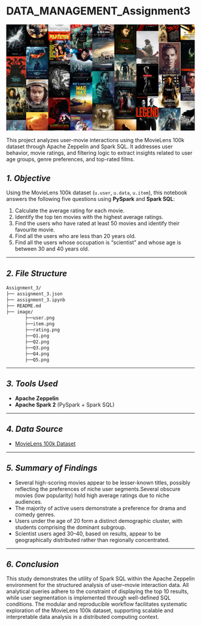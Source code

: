 # DATA_MANAGEMENT_Assignment3

<p align="center">
  <img src="image/pic.jpg" alt="Movie" width="700"/>
</p>

This project analyzes user-movie interactions using the MovieLens 100k dataset through Apache Zeppelin and Spark SQL. It addresses user behavior, movie ratings, and filtering logic to extract insights related to user age groups, genre preferences, and top-rated films.


## *1. Objective*

Using the MovieLens 100k dataset (`u.user`, `u.data`, `u.item`), this notebook answers the following five questions using **PySpark** and **Spark SQL**:

1. Calculate the average rating for each movie.
2. Identify the top ten movies with the highest average ratings.
3. Find the users who have rated at least 50 movies and identify their favourite movie.
4. Find all the users who are less than 20 years old.
5. Find all the users whose occupation is “scientist” and whose age is between 30 and 40 years old.

---

## *2. File Structure*

```
Assignment_3/  
├── assignment_3.json  
├── assignment_3.ipynb  
├── README.md   
├── image/  
       ├──user.png  
       ├──item.png  
       ├──rating.png  
       ├──Q1.png  
       ├──Q2.png  
       ├──Q3.png  
       ├──Q4.png  
       ├──Q5.png  
```

---
## *3. Tools Used*

- **Apache Zeppelin**
- **Apache Spark 2** (PySpark + Spark SQL)

---
## *4. Data Source*

- [MovieLens 100k Dataset](https://grouplens.org/datasets/movielens/)

---

## *5. Summary of Findings*

- Several high-scoring movies appear to be lesser-known titles, possibly reflecting the preferences of niche user segments.Several obscure movies (low popularity) hold high average ratings due to niche audiences.
- The majority of active users demonstrate a preference for drama and comedy genres.
- Users under the age of 20 form a distinct demographic cluster, with students comprising the dominant subgroup.
- Scientist users aged 30–40, based on results, appear to be geographically distributed rather than regionally concentrated.

---

## *6. Conclusion*

This study demonstrates the utility of Spark SQL within the Apache Zeppelin environment for the structured analysis of user–movie interaction data. All analytical queries adhere to the constraint of displaying the top 10 results, while user segmentation is implemented through well-defined SQL conditions. The modular and reproducible workflow facilitates systematic exploration of the MovieLens 100k dataset, supporting scalable and interpretable data analysis in a distributed computing context.




